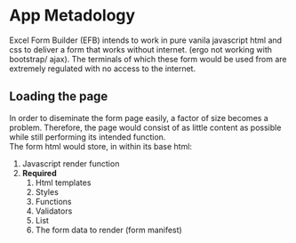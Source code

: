 # App Metadology
Excel Form Builder (EFB) intends to work in pure vanila javascript html and css to deliver a form that works without internet. (ergo not working with bootstrap/ ajax). The terminals of which these form would be used from are extremely regulated with no access to the internet.

## Loading the page
In order to diseminate the form page easily, a factor of size becomes a problem. Therefore, the page would consist of as little content as possible while still performing its intended function. 
<br>
The form html would store, in within its base html:
<ol>
	<li> Javascript render function
	<li> <b>Required</b>
		<ol>
		<li> Html templates
		<li> Styles
		<li> Functions
		<li> Validators
		<li> List
		<li> The form data to render (form manifest)
</ol>
